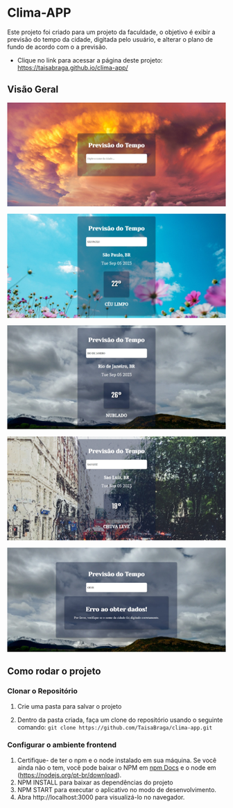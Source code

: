 # Clima-APP

Este projeto foi criado para um projeto da faculdade, o objetivo é exibir a previsão do tempo da cidade, digitada pelo usuário, e alterar o plano de fundo de acordo com o a previsão. 

*  Clique no link para acessar a página deste projeto: <https://taisabraga.github.io/clima-app/>

## Visão Geral

![alt](public/HomePage.jpeg)

![alt](public/Previsao01.jpeg)

![alt](public/Previsao02.jpeg)

![alt](public/Previsao03.jpeg)

![alt](public/telaDeErro.jpeg)

## Como rodar o projeto

### Clonar o Repositório

1. Crie uma pasta para salvar o projeto

2. Dentro da pasta criada, faça um clone do repositório usando o seguinte comando:
```git clone https://github.com/TaisaBraga/clima-app.git```

### Configurar o ambiente frontend

1. Certifique- de ter o npm e o node instalado em sua máquina. Se você ainda não o tem, você pode baixar o NPM em [npm Docs](https://docs.npmjs.com/downloading-and-installing-node-js-and-npm) e o node em (https://nodejs.org/pt-br/download).
2. NPM INSTALL para baixar as dependências do projeto
3. NPM START para executar o aplicativo no modo de desenvolvimento.
4. Abra http://localhost:3000 para visualizá-lo no navegador.
